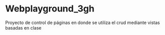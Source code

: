 # Webplayground_3gh
Proyecto de control de páginas en donde se utiliza el crud mediante vistas basadas en clase
